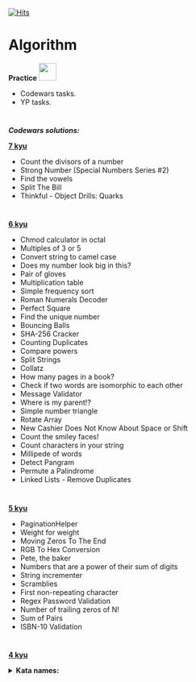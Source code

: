 [![Hits](https://hits.seeyoufarm.com/api/count/incr/badge.svg?url=https%3A%2F%2Fgithub.com%2FHelloAgni%2FAlgorithm&count_bg=%2379C83D&title_bg=%23555555&icon=teamspeak.svg&icon_color=%23E7E7E7&title=views&edge_flat=false)](https://hits.seeyoufarm.com)

# Algorithm
**Practice** <img src="https://cdn-icons-png.flaticon.com/128/5968/5968350.png" height="35"/>


- Codewars tasks.
- YP tasks.

#  
***Codewars solutions:***  

<a href='https://github.com/HelloAgni/Algorithm/tree/main/Codewars/7_kyu'><b>7 kyu</b></a>  
* Count the divisors of a number  
* Strong Number (Special Numbers Series #2)  
* Find the vowels  
* Split The Bill  
* Thinkful - Object Drills: Quarks  
#  

<a href='https://github.com/HelloAgni/Algorithm/tree/main/Codewars/6_kyu'><b>6 kyu</b></a>  
* Chmod calculator in octal  
* Multiples of 3 or 5  
* Convert string to camel case  
* Does my number look big in this?  
* Pair of gloves  
* Multiplication table  
* Simple frequency sort  
* Roman Numerals Decoder
* Perfect Square  
* Find the unique number
* Bouncing Balls
* SHA-256 Cracker  
* Counting Duplicates  
* Compare powers  
* Split Strings  
* Collatz  
* How many pages in a book?  
* Check if two words are isomorphic to each other  
* Message Validator
* Where is my parent!?
* Simple number triangle  
* Rotate Array  
* New Cashier Does Not Know About Space or Shift  
* Count the smiley faces!  
* Count characters in your string  
* Millipede of words  
* Detect Pangram  
* Permute a Palindrome  
* Linked Lists - Remove Duplicates  
#  

<a href='https://github.com/HelloAgni/Algorithm/tree/main/Codewars/5_kyu'><b>5 kyu</b></a>  
* PaginationHelper  
* Weight for weight  
* Moving Zeros To The End  
* RGB To Hex Conversion  
* Pete, the baker  
* Numbers that are a power of their sum of digits  
* String incrementer  
* Scramblies
* First non-repeating character  
* Regex Password Validation  
* Number of trailing zeros of N!  
* Sum of Pairs  
* ISBN-10 Validation
#  

<a href='https://github.com/HelloAgni/Algorithm/tree/main/Codewars/4_kyu'><b>4 kyu</b></a>
<details>
  <summary>  
  <b>Kata names:</b>    
  </summary>

  * Sum of Intervals
  * So Many Permutations!
  * Strip Comments  
  * One Line Task: Zero Or One  
  * Binary multiple of 3  
  ...
</details>
